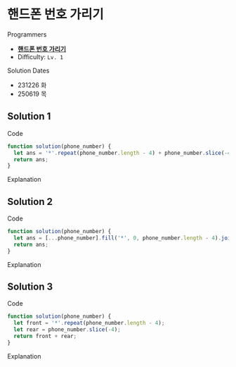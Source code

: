 # 핸드폰 번호 가리기

Programmers

- **[핸드폰 번호 가리기](https://school.programmers.co.kr/learn/courses/30/lessons/12948)**
- Difficulty: `Lv. 1`

Solution Dates

- 231226 화
- 250619 목

## Solution 1

Code

```javascript
function solution(phone_number) {
  let ans = '*'.repeat(phone_number.length - 4) + phone_number.slice(-4);
  return ans;
}
```

Explanation

## Solution 2

Code

```javascript
function solution(phone_number) {
  let ans = [...phone_number].fill('*', 0, phone_number.length - 4).join('');
  return ans;
}
```

Explanation

## Solution 3

Code

```javascript
function solution(phone_number) {
  let front = '*'.repeat(phone_number.length - 4);
  let rear = phone_number.slice(-4);
  return front + rear;
}
```

Explanation

